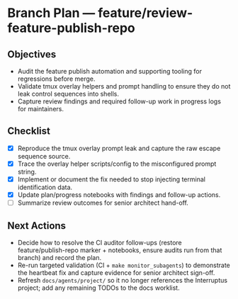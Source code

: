 # Branch Plan — feature/review-feature-publish-repo

## Objectives
- Audit the feature publish automation and supporting tooling for regressions before merge.
- Validate tmux overlay helpers and prompt handling to ensure they do not leak control sequences into shells.
- Capture review findings and required follow-up work in progress logs for maintainers.

## Checklist
- [x] Reproduce the tmux overlay prompt leak and capture the raw escape sequence source.
- [x] Trace the overlay helper scripts/config to the misconfigured prompt string.
- [x] Implement or document the fix needed to stop injecting terminal identification data.
- [x] Update plan/progress notebooks with findings and follow-up actions.
- [ ] Summarize review outcomes for senior architect hand-off.

## Next Actions
- Decide how to resolve the CI auditor follow-ups (restore feature/publish-repo marker + notebooks, ensure audits run from that branch) and record the plan.
- Re-run targeted validation (CI + `make monitor_subagents`) to demonstrate the heartbeat fix and capture evidence for senior architect sign-off.
- Refresh `docs/agents/project/` so it no longer references the Interruptus project; add any remaining TODOs to the docs worklist.
